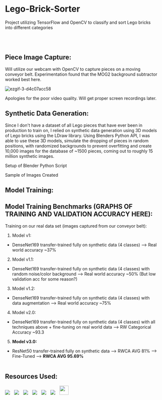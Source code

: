 <h1>Lego-Brick-Sorter</h1>
Project utilizing TensorFlow and OpenCV to classify and sort Lego bricks into different categories

<br></br>

<h2>Piece Image Capture:</h2>
Will utilize our webcam with OpenCV to capture pieces on a moving conveyor belt. Experimentation found that the MOG2 background subtractor worked best here.

![ezgif-3-d4c07acc58](https://github.com/Billiam2468/Lego-Brick-Sorter/assets/2740224/558b6816-c81e-4b50-bba4-04eedfee22bb)

Apologies for the poor video quality. Will get proper screen recordings later.

<h2>Synthetic Data Generation:</h2>
Since I don't have a dataset of all Lego pieces that have ever been in production to train on, I relied on synthetic data generation using 3D models of Lego bricks using the LDraw library. Using Blenders Python API, I was able to use these 3D models, simulate the dropping of pieces in random positions, with randomized backgrounds to prevent overfitting and create 10,000 images for the database of ~1500 pieces, coming out to roughly 15 million synthetic images.

Setup of Blender Python Script

Sample of Images Created

<h2>Model Training:</h2>

<h2>Model Training Benchmarks (GRAPHS OF TRAINING AND VALIDATION ACCURACY HERE):</h2>
Training on our real data set (images captured from our conveyor belt):

1. Model v1:
* DenseNet169 transfer-trained fully on synthetic data (4 classes) --> Real world accuracy ~37%
2. Model v1.1:
* DenseNet169 transfer-trained fully on synthetic data (4 classes) with random noise/color background --> Real world accuracy ~50% (But low validation acc for some reason?)
3. Model v1.2:
* DenseNet169 transfer-trained fully on synthetic data (4 classes) with data augmentation --> Real world accuracy ~75%
4. Model v2.0:
* DenseNet169 transfer-trained fully on synthetic data (4 classes) with all techniques above + fine-tuning on real world data --> RW Categorical Accuracy ~93.3
5. **Model v3.0:**
* ResNet50 transfer-trained fully on synthetic data --> RWCA AVG 81% --> Fine-Tuned --> **RWCA AVG 95.69%**
<br></br>

<h2>Resources Used:</h2>
<div style="white-space: nowrap;">
  <img src="https://img.shields.io/badge/github-%23181717.svg?&style=for-the-badge&logo=github&logoColor=white" style="display: inline-block; margin-right: 10px;">
  <img src="https://img.shields.io/badge/blender-%23F5792A.svg?&style=for-the-badge&logo=blender&logoColor=white" style="display: inline-block; margin-right: 10px;">
  <img src="https://img.shields.io/badge/python-%233776AB.svg?&style=for-the-badge&logo=python&logoColor=white" style="display: inline-block; margin-right: 10px;">
  <img src="https://img.shields.io/badge/jupyter-%23F37626.svg?&style=for-the-badge&logo=jupyter&logoColor=white" style="display: inline-block; margin-right: 10px;">
  <img src="https://img.shields.io/badge/opencv-%235C3EE8.svg?&style=for-the-badge&logo=opencv&logoColor=white" style="display: inline-block; margin-right: 10px;">
  <img src="https://img.shields.io/badge/tensorflow-%23FF6F00.svg?&style=for-the-badge&logo=tensorflow&logoColor=white" style="display: inline-block; margin-right: 10px">
  <img src="https://www.ldraw.org/common/images/banners/default/main.png" style="display: inline-block; margin-right: 10px; height: 30px">
</div>
